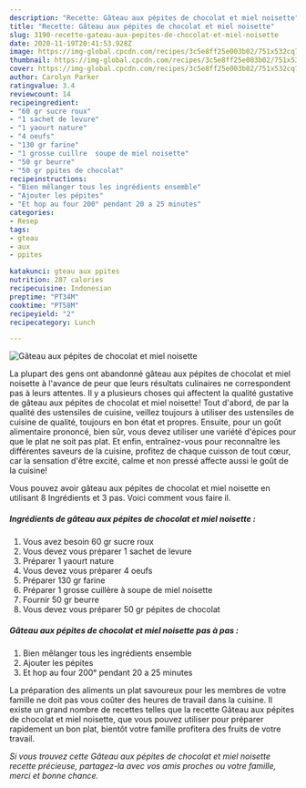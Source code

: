 ```yaml
---
description: "Recette: Gâteau aux pépites de chocolat et miel noisette"
title: "Recette: Gâteau aux pépites de chocolat et miel noisette"
slug: 3190-recette-gateau-aux-pepites-de-chocolat-et-miel-noisette
date: 2020-11-19T20:41:53.928Z
image: https://img-global.cpcdn.com/recipes/3c5e8ff25e003b02/751x532cq70/gateau-aux-pepites-de-chocolat-et-miel-noisette-photo-principale-de-la-recette.jpg
thumbnail: https://img-global.cpcdn.com/recipes/3c5e8ff25e003b02/751x532cq70/gateau-aux-pepites-de-chocolat-et-miel-noisette-photo-principale-de-la-recette.jpg
cover: https://img-global.cpcdn.com/recipes/3c5e8ff25e003b02/751x532cq70/gateau-aux-pepites-de-chocolat-et-miel-noisette-photo-principale-de-la-recette.jpg
author: Carolyn Parker
ratingvalue: 3.4
reviewcount: 14
recipeingredient:
- "60 gr sucre roux"
- "1 sachet de levure"
- "1 yaourt nature"
- "4 oeufs"
- "130 gr farine"
- "1 grosse cuillre  soupe de miel noisette"
- "50 gr beurre"
- "50 gr ppites de chocolat"
recipeinstructions:
- "Bien mêlanger tous les ingrédients ensemble"
- "Ajouter les pépites"
- "Et hop au four 200° pendant 20 a 25 minutes"
categories:
- Resep
tags:
- gteau
- aux
- ppites

katakunci: gteau aux ppites 
nutrition: 287 calories
recipecuisine: Indonesian
preptime: "PT34M"
cooktime: "PT58M"
recipeyield: "2"
recipecategory: Lunch

---
```



![Gâteau aux pépites de chocolat et miel noisette](https://img-global.cpcdn.com/recipes/3c5e8ff25e003b02/751x532cq70/gateau-aux-pepites-de-chocolat-et-miel-noisette-photo-principale-de-la-recette.jpg)

La plupart des gens ont abandonné gâteau aux pépites de chocolat et miel noisette à l'avance de peur que leurs résultats culinaires ne correspondent pas à leurs attentes. Il y a plusieurs choses qui affectent la qualité gustative de gâteau aux pépites de chocolat et miel noisette! Tout d'abord, de par la qualité des ustensiles de cuisine, veillez toujours à utiliser des ustensiles de cuisine de qualité, toujours en bon état et propres. Ensuite, pour un goût alimentaire prononcé, bien sûr, vous devez utiliser une variété d'épices pour que le plat ne soit pas plat. Et enfin, entraînez-vous pour reconnaître les différentes saveurs de la cuisine, profitez de chaque cuisson de tout cœur, car la sensation d'être excité, calme et non pressé affecte aussi le goût de la cuisine!

<!--inarticleads1-->

Vous pouvez avoir gâteau aux pépites de chocolat et miel noisette en utilisant 8 Ingrédients et 3 pas. Voici comment vous faire il.

##### Ingrédients de gâteau aux pépites de chocolat et miel noisette :

1. Vous avez besoin 60 gr sucre roux
1. Vous devez vous préparer 1 sachet de levure
1. Préparer 1 yaourt nature
1. Vous devez vous préparer 4 oeufs
1. Préparer 130 gr farine
1. Préparer 1 grosse cuillère à soupe de miel noisette
1. Fournir 50 gr beurre
1. Vous devez vous préparer 50 gr pépites de chocolat




<!--inarticleads2-->

##### Gâteau aux pépites de chocolat et miel noisette pas à pas :

1. Bien mêlanger tous les ingrédients ensemble
1. Ajouter les pépites
1. Et hop au four 200° pendant 20 a 25 minutes




<!--inarticleads1-->

<p>
La préparation des aliments un plat savoureux pour les membres de votre famille ne doit pas vous coûter des heures de travail dans la cuisine. Il existe un grand nombre de recettes telles que la recette Gâteau aux pépites de chocolat et miel noisette, que vous pouvez utiliser pour préparer rapidement un bon plat, bientôt votre famille profitera des fruits de votre travail.
</p>

<p>
<i>Si vous trouvez cette Gâteau aux pépites de chocolat et miel noisette recette précieuse, partagez-la avec vos amis proches ou votre famille, merci et bonne chance.</i>
</p>
